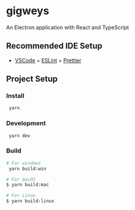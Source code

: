 # gigweys

An Electron application with React and TypeScript

## Recommended IDE Setup

- [VSCode](https://code.visualstudio.com/) + [ESLint](https://marketplace.visualstudio.com/items?itemName=dbaeumer.vscode-eslint) + [Prettier](https://marketplace.visualstudio.com/items?itemName=esbenp.prettier-vscode)

## Project Setup

### Install

```bash
 yarn
```

### Development

```bash
 yarn dev
```

### Build

```bash
# For windows
 yarn build:win

# For macOS
$ yarn build:mac

# For Linux
$ yarn build:linux
```
